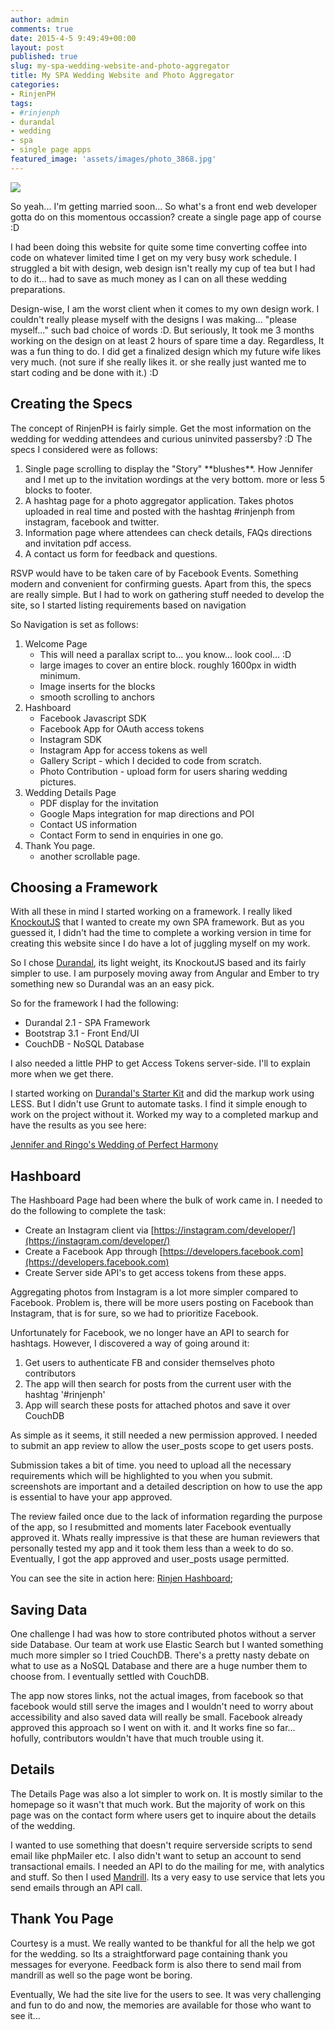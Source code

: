 ```yaml
---
author: admin
comments: true
date: 2015-4-5 9:49:49+00:00
layout: post
published: true
slug: my-spa-wedding-website-and-photo-aggregator
title: My SPA Wedding Website and Photo Aggregator
categories:
- RinjenPH
tags:
- #rinjenph
- durandal
- wedding
- spa
- single page apps
featured_image: 'assets/images/photo_3868.jpg'
---
```


[ ![]({{BASE_PATH}}/assets/images/fbcover5.png) ]({{BASE_PATH}}/assets/images/fbcover5.png)

So yeah... I'm getting married soon... So what's a front end web developer gotta do on this momentous occassion? create a single page app of course :D 

I had been doing this website for quite some time converting coffee into code on whatever limited time I get on my very busy work schedule. I struggled a bit with design, web design isn't really my cup of tea but I had to do it... had to save as much money as I can on all these wedding preparations. 

Design-wise, I am the worst client when it comes to my own design work. I couldn't really please myself with the designs I was making... "please myself..." such bad choice of words :D. But seriously, It took me 3 months working on the design on at least 2 hours of spare time a day. Regardless, It was a fun thing to do. I did get a finalized design which my future wife likes very much. (not sure if she really likes it. or she really just wanted me to start coding and be done with it.) :D


Creating the Specs
---

The concept of RinjenPH is fairly simple. Get the most information on the wedding for wedding attendees and curious uninvited passersby? :D The specs I considered were as follows:

1. Single page scrolling to display the "Story" \*\*blushes\*\*. How Jennifer and I met up to the invitation wordings at the very bottom. more or less 5 blocks to footer.
2. A hashtag page for a photo aggregator application. Takes photos uploaded in real time and posted with the hashtag #rinjenph from instagram, facebook and twitter.
3. Information page where attendees can check details, FAQs directions and invitation pdf access.
4. A contact us form for feedback and questions.

RSVP would have to be taken care of by Facebook Events. Something modern and convenient for confirming guests. Apart from this, the specs are really simple. But I had to work on gathering stuff needed to develop the site, so I started listing requirements based on navigation

So Navigation is set as follows:

1. Welcome Page 
	- This will need a parallax script to... you know... look cool... :D
	- large images to cover an entire block. roughly 1600px in width minimum.
	- Image inserts for the blocks
	- smooth scrolling to anchors
2. Hashboard
	- Facebook Javascript SDK
	- Facebook App for OAuth access tokens
	- Instagram SDK 
	- Instagram App for access tokens as well
	- Gallery Script - which I decided to code from scratch.
	- Photo Contribution - upload form for users sharing wedding pictures.
3. Wedding Details Page
	- PDF display for the invitation
	- Google Maps integration for map directions and POI
	- Contact US information 
	- Contact Form to send in enquiries in one go.
4. Thank You page.
	- another scrollable page.


Choosing a Framework
---

With all these in mind I started working on a framework. I really liked [KnockoutJS](http://knockoutjs.com) that I wanted to create my own SPA framework. But as you guessed it, I didn't had the time to complete a working version in time for creating this website since I do have a lot of juggling myself on my work.  

So I chose [Durandal](http://durandaljs.com/), its light weight, its KnockoutJS based and its fairly simpler to use. I am purposely moving away from Angular and Ember to try something new so Durandal was an an easy pick.

So for the framework I had the following:

- Durandal 2.1 - SPA Framework
- Bootstrap 3.1 - Front End/UI
- CouchDB - NoSQL Database

I also needed a little PHP to get Access Tokens server-side. I'll to explain more when we get there. 

I started working on [Durandal's Starter Kit](http://durandaljs.com/get-started.html) and did the markup work using LESS. But I didn't use Grunt to automate tasks. I find it simple enough to work on the project without it. Worked my way to a completed markup and have the results as you see here:

[Jennifer and Ringo's Wedding of Perfect Harmony](http://jennifer.ringo.ph)


Hashboard
---

The Hashboard Page had been where the bulk of work came in. I needed to do the following to complete the task:

- Create an Instagram client via [https://instagram.com/developer/](https://instagram.com/developer/)
- Create a Facebook App through [https://developers.facebook.com](https://developers.facebook.com)
- Create Server side API's to get access tokens from these apps.

Aggregating photos from Instagram is a lot more simpler compared to Facebook. Problem is, there will be more users posting on Facebook than Instagram, that is for sure, so we had to prioritize Facebook.

Unfortunately for Facebook, we no longer have an API to search for hashtags. However, I discovered a way of going around it:

1. Get users to authenticate FB and consider themselves photo contributors
2. The app will then search for posts from the current user with the hashtag '#rinjenph'
3. App will search these posts for attached photos and save it over CouchDB 

As simple as it seems, it still needed a new permission approved. I needed to submit an app review to allow the user_posts scope to get users posts.

Submission takes a bit of time. you need to upload all the necessary requirements which will be highlighted to you when you submit. screenshots are important and a detailed description on how to use the app is essential to have your app approved.

The review failed once due to the lack of information regarding the purpose of the app, so I resubmitted and moments later Facebook eventually approved it. Whats really impressive is that these are human reviewers that personally tested my app and it took them less than a week to do so. Eventually, I got the app approved and user_posts usage permitted. 


You can see the site in action here: [Rinjen Hashboard](http://jennifer.ringo.ph/#hashboard);


Saving Data
----

One challenge I had was how to store contributed photos without a server side Database. Our team at work use Elastic Search but I wanted something much more simpler so I tried CouchDB. There's a pretty nasty debate on what to use as a NoSQL Database and there are a huge number them to choose from. I eventually settled with CouchDB.

The app now stores links, not the actual images, from facebook so that facebook would still serve the images and I wouldn't need to worry about accessibility and also saved data will really be small. Facebook already approved this approach so I went on with it. and It works fine so far... hofully, contributors wouldn't have that much trouble using it.


Details
---

The Details Page was also a lot simpler to work on. It is mostly similar to the homepage so it wasn't that much work. But the majority of work on this page was on the contact form where users get to inquire about the details of the wedding.

I wanted to use something that doesn't require serverside scripts to send email like phpMailer etc. I also didn't want to setup an account to send transactional emails. I needed an API to do the mailing for me, with analytics and stuff. So then I used [Mandrill](https://www.mandrill.com/). Its a very easy to use service that lets you send emails through an API call. 


Thank You Page
---

Courtesy is a must. We really wanted to be thankful for all the help we got for the wedding. so Its a straightforward page containing thank you messages for everyone. Feedback form is also there to send mail from mandrill as well so the page wont be boring.


Eventually, We had the site live for the users to see. It was very challenging and fun to do and now, the memories are available for those who want to see it...



